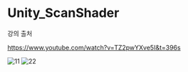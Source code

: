 # Unity_ScanShader

강의 출처

https://www.youtube.com/watch?v=TZ2pwYXve5I&t=396s

![11](https://github.com/Gyokujin/Unity_ScanShader/assets/74170514/14b1a3e6-edc4-434f-8d51-a3f363c63f7c) ![22](https://github.com/Gyokujin/Unity_ScanShader/assets/74170514/da62b681-c52d-4b94-b40c-130dbee892eb)

